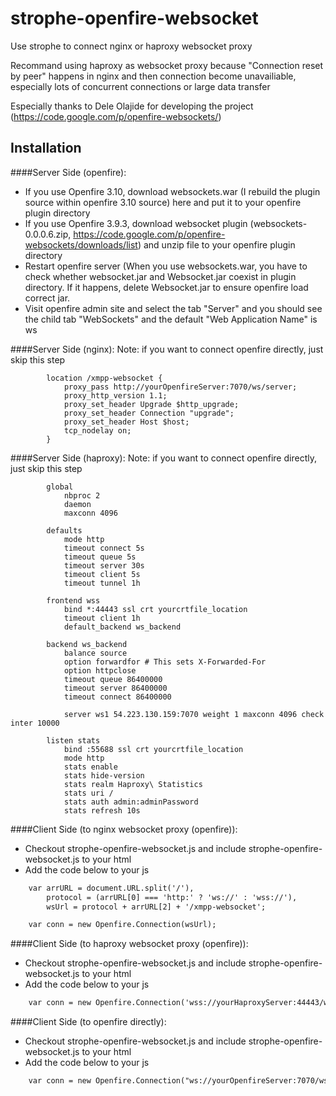 # strophe-openfire-websocket
Use strophe to connect nginx or haproxy websocket proxy

Recommand using haproxy as websocket proxy because "Connection reset by peer" happens in nginx and then connection become unavailiable, especially lots of concurrent connections or large data transfer

Especially thanks to Dele Olajide for developing the project (https://code.google.com/p/openfire-websockets/)

## Installation
####Server Side (openfire): 
* If you use Openfire 3.10, download websockets.war (I rebuild the plugin source within openfire 3.10 source) here and put it to your openfire plugin directory
* If you use Openfire 3.9.3, download websocket plugin (websockets-0.0.0.6.zip, https://code.google.com/p/openfire-websockets/downloads/list) and unzip file to your openfire plugin directory
* Restart openfire server (When you use websockets.war, you have to check whether websocket.jar and Websocket.jar coexist in plugin directory. If it happens, delete Websocket.jar to ensure openfire load correct jar.
* Visit openfire admin site and select the tab "Server" and you should see the child tab "WebSockets" and the default "Web Application Name" is ws

####Server Side (nginx): 
Note: if you want to connect openfire directly, just skip this step
```
        location /xmpp-websocket {
            proxy_pass http://yourOpenfireServer:7070/ws/server;
            proxy_http_version 1.1;
            proxy_set_header Upgrade $http_upgrade;
            proxy_set_header Connection "upgrade";
            proxy_set_header Host $host;
            tcp_nodelay on;
        }
```

####Server Side (haproxy): 
Note: if you want to connect openfire directly, just skip this step
```
        global
            nbproc 2
            daemon
            maxconn 4096

        defaults
            mode http
            timeout connect 5s
            timeout queue 5s
            timeout server 30s
            timeout client 5s
            timeout tunnel 1h

        frontend wss
            bind *:44443 ssl crt yourcrtfile_location
            timeout client 1h
            default_backend ws_backend

        backend ws_backend
            balance source
            option forwardfor # This sets X-Forwarded-For
            option httpclose
            timeout queue 86400000
            timeout server 86400000
            timeout connect 86400000

            server ws1 54.223.130.159:7070 weight 1 maxconn 4096 check inter 10000

        listen stats
            bind :55688 ssl crt yourcrtfile_location
            mode http
            stats enable
            stats hide-version
            stats realm Haproxy\ Statistics
            stats uri /
            stats auth admin:adminPassword
            stats refresh 10s
```

####Client Side (to nginx websocket proxy (openfire)):
* Checkout strophe-openfire-websocket.js and include strophe-openfire-websocket.js to your html
* Add the code below to your js
```html
    var arrURL = document.URL.split('/'),
        protocol = (arrURL[0] === 'http:' ? 'ws://' : 'wss://'),
        wsUrl = protocol + arrURL[2] + '/xmpp-websocket';

    var conn = new Openfire.Connection(wsUrl);
```

####Client Side (to haproxy websocket proxy (openfire)):
* Checkout strophe-openfire-websocket.js and include strophe-openfire-websocket.js to your html
* Add the code below to your js
```html
    var conn = new Openfire.Connection('wss://yourHaproxyServer:44443/ws/server');
```

####Client Side (to openfire directly):
* Checkout strophe-openfire-websocket.js and include strophe-openfire-websocket.js to your html
* Add the code below to your js
```html
    var conn = new Openfire.Connection("ws://yourOpenfireServer:7070/ws/server");
```
